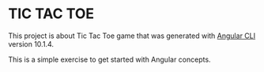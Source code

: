 # TIC TAC TOE

This project is about Tic Tac Toe game that was generated with [Angular CLI](https://github.com/angular/angular-cli) version 10.1.4.

This is a simple exercise to get started with Angular concepts.
